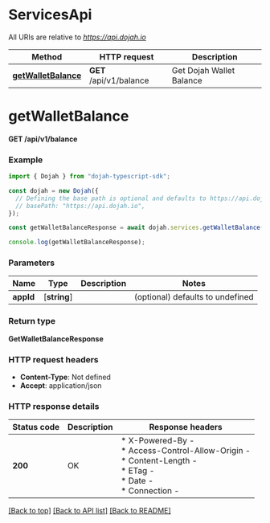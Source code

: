 # ServicesApi

All URIs are relative to *https://api.dojah.io*

Method | HTTP request | Description
------------- | ------------- | -------------
[**getWalletBalance**](ServicesApi.md#getWalletBalance) | **GET** /api/v1/balance | Get Dojah Wallet Balance


# **getWalletBalance**

#### **GET** /api/v1/balance


### Example


```typescript
import { Dojah } from "dojah-typescript-sdk";

const dojah = new Dojah({
  // Defining the base path is optional and defaults to https://api.dojah.io
  // basePath: "https://api.dojah.io",
});

const getWalletBalanceResponse = await dojah.services.getWalletBalance({});

console.log(getWalletBalanceResponse);
```


### Parameters

Name | Type | Description  | Notes
------------- | ------------- | ------------- | -------------
 **appId** | [**string**] |  | (optional) defaults to undefined


### Return type

**GetWalletBalanceResponse**

### HTTP request headers

 - **Content-Type**: Not defined
 - **Accept**: application/json


### HTTP response details
| Status code | Description | Response headers |
|-------------|-------------|------------------|
**200** | OK |  * X-Powered-By -  <br>  * Access-Control-Allow-Origin -  <br>  * Content-Length -  <br>  * ETag -  <br>  * Date -  <br>  * Connection -  <br>  |

[[Back to top]](#) [[Back to API list]](../README.md#documentation-for-api-endpoints) [[Back to README]](../README.md)


